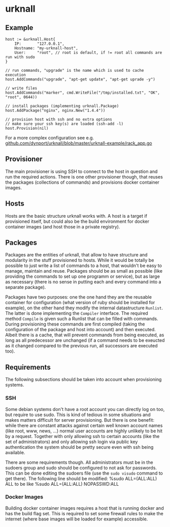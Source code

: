# urknall

## Example
    
    host := &urknall.Host{
    	IP:       "127.0.0.1",
    	Hostname: "my-urknall-host",
    	User:     "root", // root is default, if != root all commands are run with sudo
    }
    
    // run commands, "upgrade" is the name which is used to cache execution
    host.AddCommands("upgrade", "apt-get update", "apt-get uprade -y")
    
    // write files
    host.AddCommands("marker", cmd.WriteFile("/tmp/installed.txt", "OK", "root", 0644))
    
    // install packages (implementing urknall.Package)
    host.AddPackage("nginx", nginx.New("1.4.4"))
    
    // provision host with ssh and no extra options
    // make sure your ssh key(s) are loaded (ssh-add -l)
    host.Provision(nil)

For a more complex configuration see e.g. [github.com/dynport/urknall/blob/master/urknall-example/rack_app.go](https://github.com/dynport/urknall/blob/master/urknall-example/rack_app.go)

## Provisioner
The main provisioner is using SSH to connect to the host in question and run the required actions. There is one other
provisioner though, that reuses the packages (collections of commands) and provisions docker container images.


## Hosts
Hosts are the basic structure urknall works with. A host is a target if provisioned itself, but could also be the build
environment for docker container images (and host those in a private registry).


## Packages
Packages are the entities of urknall, that allow to have structure and modularity in the stuff provisioned to hosts. While
it would be totally be possible to just write a list of commands to a host, that wouldn't be easy to manage, maintain
and reuse. Packages should be as small as possible (like providing the commands to set up one programm or service), but
as large as necessary (there is no sense in putting each and every command into a separate package).

Packages have two purposes: one the one hand they are the reusable container for configuration (what version of ruby
should be installed for example), on the other hand they modify the internal datastructure `Runlist`. The latter is done
implementing the `Compiler` interface. The required method `Compile` is given such a Runlist that can be filled with
commands. During provisioning these commands are first compiled (taking the configuration of the package and host into
account) and then executed. Albeit there is a cache, that will prevent commands from being executed, as long as all
predecessor are unchanged (if a command needs to be exeucted as it changed compared to the previous run, all successors
are executed too).


## Requirements
The following subsections should be taken into account when provisioning systems.


### SSH
Some debian systems don't have a root account you can directly log on too, but require to use sudo. This is kind of
tedious in some situations and makes matters difficult for server provisioning. But there is one benefit: while there
are constant attacks against certain well known account names (like root, www, news, ...) normal user accounts are
highly unlikely to be hit by a request. Together with only allowing ssh to certain accounts (like the set of
administrators) and only allowing ssh login via public key authentication the system should be pretty secure even with
ssh being available.

There are some requirements though. All administrators must be in the sudoers group and sudo should be
configured to not
ask for passwords. This can be done editing the sudoers file (use the `sudo visudo` command to get there). The following
line should be modified:
	%sudo ALL=(ALL:ALL) ALL
to be like
	%sudo ALL=(ALL:ALL) NOPASSWD:ALL


### Docker Images
Building docker container images requires a host that is running docker and has the build flag set. This is required to
set some firewall rules to make the internet (where base images will be loaded for example) accessible.

